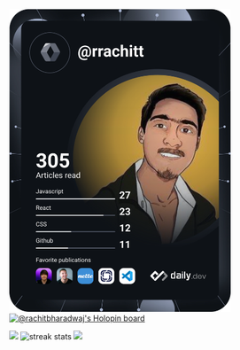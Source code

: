 <!-- ### Hi there 👋 -->

<!--
**rachit-bharadwaj/rachit-bharadwaj** is a ✨ _special_ ✨ repository because its `README.md` (this file) appears on your GitHub profile.

Here are some ideas to get you started:

- 🔭 I’m currently working on ...
- 🌱 I’m currently learning ...
- 👯 I’m looking to collaborate on ...
- 🤔 I’m looking for help with ...
- 💬 Ask me about ...
- 📫 How to reach me: ...
- 😄 Pronouns: ...
- ⚡ Fun fact: ...
-->

<!-- <a href="https://app.daily.dev/rrachitt"><img src="https://api.daily.dev/devcards/80ff0c05aca44eb4992f08598a285d97.png?r=0xm" width="400" alt="Rachit Bharadwaj's Dev Card"/></a> -->

<a href="https://app.daily.dev/rrachitt"><img src="https://github.com/rachit-bharadwaj/rachit-bharadwaj/blob/main/devcard.svg" width="400" alt="Rachit's Dev Card"/></a>
[![@rachitbharadwaj's Holopin board](https://holopin.me/rachitbharadwaj)](https://holopin.io/@rachitbharadwaj)

<img src="https://github-readme-stats.vercel.app/api?username=rachit-bharadwaj&show_icons=true&theme=radical" />
<img src="https://github-readme-streak-stats.herokuapp.com/?user=rachit-bharadwaj&show_icons=true&theme=radical" alt="streak stats" />
<img src="https://github-readme-stats.vercel.app/api/top-langs/?username=rachit-bharadwaj&show_icons=true&theme=radical" />
